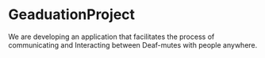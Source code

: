 # GeaduationProject
We are developing an application that facilitates the process of communicating and Interacting between Deaf-mutes with people anywhere.
